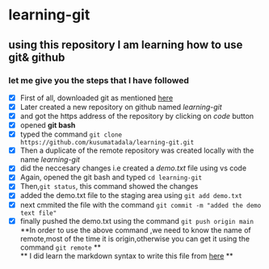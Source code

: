 # learning-git
## using this repository I am learning how to use git& github

### let me give you the steps that I have followed

- [x] First of all, downloaded git as mentioned [here](https://nerdschalk.com/how-to-install-and-use-git-on-windows-11/)  
- [x] Later created a new repository on github named *learning-git*  
- [x] and got the https address of the repository by clicking on *code* button 
- [x] opened **git bash**   
- [x] typed the command  ```git clone https://github.com/kusumatadala/learning-git.git```  
- [x] Then a duplicate of the remote repository was created locally with the name *learning-git*  
- [x] did the neccesary changes i.e created a *demo.txt* file using vs code  
- [x] Again, opened the git bash and typed ```cd learning-git```  
- [x] Then,```git status```, this command showed the changes   
- [x] added the demo.txt file to the staging area using ```git add demo.txt```  
- [x] next cmmited the file with the command ```git commit -m "added the demo text file"```   
- [x] finally pushed the demo.txt using the command ```git push origin main```   
\*\*In order to use the above command ,we need to know the name of remote,most of the time it is origin,otherwise you can get it using the command ```git remote``` \*\*  
\*\* I did learn the markdown syntax to write this file from [here](https://docs.microsoft.com/en-us/azure/devops/project/wiki/markdown-guidance?view=azure-devops) \*\*
